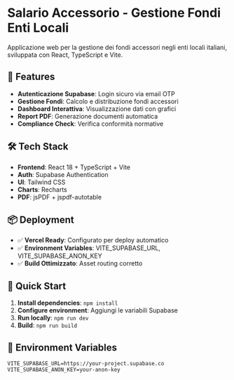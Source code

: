 # Salario Accessorio - Gestione Fondi Enti Locali

Applicazione web per la gestione dei fondi accessori negli enti locali italiani, sviluppata con React, TypeScript e Vite.

## 🚀 Features

- **Autenticazione Supabase**: Login sicuro via email OTP
- **Gestione Fondi**: Calcolo e distribuzione fondi accessori
- **Dashboard Interattiva**: Visualizzazione dati con grafici
- **Report PDF**: Generazione documenti automatica
- **Compliance Check**: Verifica conformità normative

## 🛠️ Tech Stack

- **Frontend**: React 18 + TypeScript + Vite
- **Auth**: Supabase Authentication
- **UI**: Tailwind CSS
- **Charts**: Recharts
- **PDF**: jsPDF + jspdf-autotable

## 📦 Deployment

- ✅ **Vercel Ready**: Configurato per deploy automatico
- ✅ **Environment Variables**: VITE_SUPABASE_URL, VITE_SUPABASE_ANON_KEY
- ✅ **Build Ottimizzato**: Asset routing corretto

## 🚀 Quick Start

1. **Install dependencies**: `npm install`
2. **Configure environment**: Aggiungi le variabili Supabase
3. **Run locally**: `npm run dev`
4. **Build**: `npm run build`

## 🔧 Environment Variables

```
VITE_SUPABASE_URL=https://your-project.supabase.co
VITE_SUPABASE_ANON_KEY=your-anon-key
```
